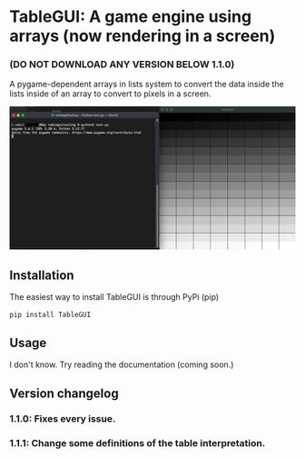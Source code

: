 # TableGUI: A game engine using arrays (now rendering in a screen)
### (DO NOT DOWNLOAD ANY VERSION BELOW 1.1.0)
A pygame-dependent arrays in lists system to convert the data inside the lists
inside of an array to convert to pixels in a screen.

![Image of a grayscale scale inside the engine](example.png "Engine demo")

## Installation
The easiest way to install TableGUI is through PyPi (pip)
```
pip install TableGUI
```

## Usage
I don't know. Try reading the documentation (coming soon.)

## Version changelog
### 1.1.0: Fixes every issue.
### 1.1.1: Change some definitions of the table interpretation.